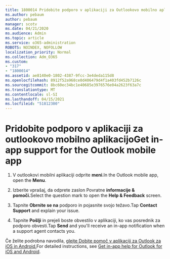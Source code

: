 ```yaml
---
title: 1800014 Pridobite podporo v aplikaciji za Outlookovo mobilno aplikacijo
ms.author: pebaum
author: pebaum
manager: scotv
ms.date: 04/21/2020
ms.audience: Admin
ms.topic: article
ms.service: o365-administration
ROBOTS: NOINDEX, NOFOLLOW
localization_priority: Normal
ms.collection: Adm_O365
ms.custom:
- "317"
- "1800014"
ms.assetid: ae8140e0-1802-4387-9fcc-3e4deda115d8
ms.openlocfilehash: 8912f52a968ce0d406479d4f1a403fd452b7126c
ms.sourcegitcommit: 8bc60ec34bc1e40685e3976576e04a2623f63a7c
ms.translationtype: MT
ms.contentlocale: sl-SI
ms.lasthandoff: 04/15/2021
ms.locfileid: "51812300"
---
```

# <a name="get-in-app-support-for-the-outlook-mobile-app"></a><span data-ttu-id="3e4bf-102">Pridobite podporo v aplikaciji za outlookovo mobilno aplikacijo</span><span class="sxs-lookup"><span data-stu-id="3e4bf-102">Get in-app support for the Outlook mobile app</span></span>

1. <span data-ttu-id="3e4bf-103">V outlookovi mobilni aplikaciji odprite **meni**.</span><span class="sxs-lookup"><span data-stu-id="3e4bf-103">In the Outlook mobile app, open the **Menu**.</span></span>

2. <span data-ttu-id="3e4bf-104">Izberite vprašaj, da odprete zaslon Povratne **informacije &amp; pomoči.**</span><span class="sxs-lookup"><span data-stu-id="3e4bf-104">Select the question mark to open the **Help &amp; Feedback** screen.</span></span>

3. <span data-ttu-id="3e4bf-105">Tapnite **Obrnite se na** podporo in pojasnite svojo težavo.</span><span class="sxs-lookup"><span data-stu-id="3e4bf-105">Tap **Contact Support** and explain your issue.</span></span>

4. <span data-ttu-id="3e4bf-106">Tapnite **Pošlji** in prejeli boste obvestilo v aplikaciji, ko vas posrednik za podporo obvesti.</span><span class="sxs-lookup"><span data-stu-id="3e4bf-106">Tap **Send** and you'll receive an in-app notification when a support agent contacts you.</span></span>

<span data-ttu-id="3e4bf-107">Če želite podrobna navodila, [glejte Dobite pomoč v aplikaciji za Outlook za iOS in Android.](https://support.office.com/article/218a22d1-9fa5-4889-b689-de1c63493243.aspx#ID0EAABAAA=Contact_Support)</span><span class="sxs-lookup"><span data-stu-id="3e4bf-107">For detailed instructions, see [Get in-app help for Outlook for iOS and Android](https://support.office.com/article/218a22d1-9fa5-4889-b689-de1c63493243.aspx#ID0EAABAAA=Contact_Support).</span></span>
